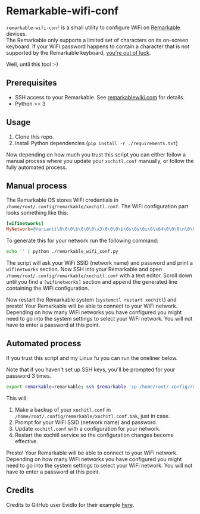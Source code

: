 # Remarkable-wifi-conf

`remarkable-wifi-conf` is a small utility to configure WiFi on [Remarkable](https://remarkable.com) devices.  
The Remarkable only supports a limited set of characters on its on-screen keyboard. If your WiFi password happens to contain a character that is not supported by the Remarkable keyboard, [you're out of luck](https://support.remarkable.com/hc/en-us/articles/360016347897-Network-password-requires-special-characters).

Well, until this tool :-)

## Prerequisites

* SSH access to your Remarkable. See [remarkablewiki.com](https://remarkablewiki.com/tech/ssh) for details.
* Python >= 3

## Usage

1. Clone this repo.
2. Install Python dependencies (`pip install -r ./requirements.txt`)

Now depending on how much you trust this script you can either follow a manual process where you update your `xochitl.conf` manually, or follow the fully automated process.

## Manual process

The Remarkable OS stores WiFi credentials in `/home/root/.config/remarkable/xochitl.conf`. The WiFi configuration part looks something like this:

```ini
[wifinetworks]
MyNetwork=@Variant(\0\0\0\b\0\0\0\x3\0\0\0\b\0s\0s\0i\0\x64\0\0\0\n\0\0\0\x6\0\x66\0o\0o\0\0\0\x10\0p\0r\0o\0t\0o\0\x63\0o\0l\0\0\0\n\0\0\0\x6\0p\0s\0k\0\0\0\x10\0p\0\x61\0s\0s\0w\0o\0r\0\x64\0\0\0\n\0\0\0\x6\0\x62\0\x61\0r)
```

To generate this for your network run the following command:

```sh
echo '' | python ./remarkable_wifi_conf.py
```

The script will ask your WiFi SSID (network name) and password and print a `wifinetworks` section. Now SSH into your Remarkable and open `/home/root/.config/remarkable/xochitl.conf` with a text editor. Scroll down until you find a `[wifinetworks]` section and append the generated line containing the WiFi configuration.

Now restart the Remarkable system (`systemctl restart xochitl`) and presto! Your Remarkable will be able to connect to your WiFi network. Depending on how many WiFi networks you have configured you might need to go into the system settings to select your WiFi network. You will not have to enter a password at this point.

## Automated process

If you trust this script and my Linux fu you can run the oneliner below.

Note that if you haven't set up SSH keys, you'll be prompted for your password 3 times.

```sh
export remarkable=remarkable; ssh $remarkable 'cp /home/root/.config/remarkable/xochitl.conf{,.bak} && cat /home/root/.config/remarkable/xochitl.conf' | python ./remarkable_wifi_conf.py > >(ssh $remarkable 'cat > /tmp/rmwifi') && ssh $remarkable 'mv /tmp/rmwifi /home/root/.config/remarkable/xochitl.conf && systemctl restart xochitl'
```

This will:

1. Make a backup of your `xochitl.conf` in `/home/root/.config/remarkable/xochitl.conf.bak`, just in case.
2. Prompt for your WiFi SSID (network name) and password.
3. Update `xochitl.conf` with a configuration for your network.
4. Restart the xochitl service so the configuration changes become effective.

Presto! Your Remarkable will be able to connect to your WiFi network. Depending on how many WiFi networks you have configured you might need to go into the system settings to select your WiFi network. You will not have to enter a password at this point.

## Credits

Credits to GitHub user Evidlo for their example [here](https://github.com/Evidlo/examples/blob/b5305ee8db00e4b0b43bd35a6b01228290172502/python/xochitl_conf.py).
